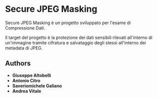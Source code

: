 # Secure JPEG Masking

Secure JPEG Masking è un progetto sviluppato per l'esame di Compressione Dati.

Il target del progetto è la protezione dei dati sensibili rilevati all'interno di un'immagine tramite cifratura e salvataggio degli stessi all'interno dei metadata di JPEG.


## Authors

* **Giuseppe Altobelli**
* **Antonio Citro**
* **Saveriomichele Galiano**
* **Andrea Vitale**



